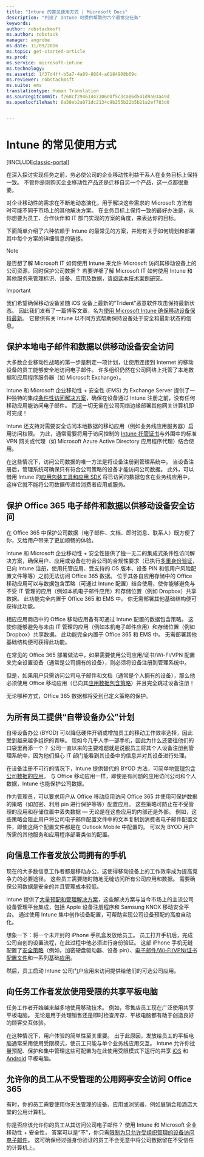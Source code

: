 ```yaml
---
title: "Intune 的常见使用方式 | Microsoft Docs"
description: "列出了 Intune 可提供帮助的六个最常见任务"
keywords: 
author: robstackmsft
ms.author: robstack
manager: angrobe
ms.date: 11/09/2016
ms.topic: get-started-article
ms.prod: 
ms.service: microsoft-intune
ms.technology: 
ms.assetid: 1f37d4ff-b5a7-4a89-8884-a6184908b09c
ms.reviewer: robstackmsft
ms.suite: ems
translationtype: Human Translation
ms.sourcegitcommit: f268cf29461447306d0f5c3ca06d541d9a03a49d
ms.openlocfilehash: 6a38eb2a071dc2134c9b255b22b5b21a2ef783d0


---
```


# <a name="common-ways-to-use-intune"></a>Intune 的常见使用方式

[!INCLUDE[classic-portal](../includes/classic-portal.md)]

在深入探讨实现任务之前，务必使公司的企业移动性利益干系人在业务目标上保持一致。  不管你是刚购买企业移动性产品还是迁移自另一个产品，这一点都很重要。  

对企业移动性的需求在不断地动态演化，用于解决这些需求的 Microsoft 方法有时可能不同于市场上的其他解决方案。  在业务目标上保持一致的最好办法是，从你想要为员工、合作伙伴和 IT 部门实现的方案的角度，来表达你的目标。  

下面简单介绍了六种依赖于 Intune 的最常见的方案，并附有关于如何规划和部署其中每个方案的详细信息的链接。

>[!NOTE]
>是否想了解 Microsoft IT 如何使用 Intune 来允许 Microsoft 访问其移动设备上的公司资源，同时保护公司数据？ 若要详细了解 Microsoft IT 如何使用 Intune 和其他服务来管理标识、设备、应用及数据，请[阅读本技术案例研究](https://www.microsoft.com/itshowcase/Article/Content/588)。  

>[!IMPORTANT]
>我们希望确保移动设备紧随 iOS 设备上最新的“Trident”恶意软件攻击保持最新状态。 因此我们发布了一篇博客文章，名为[使用 Microsoft Intune 确保移动设备保持最新](https://blogs.technet.microsoft.com/enterprisemobility/2016/08/26/ensuring-mobile-devices-are-up-to-date-using-microsoft-intune/)。 它提供有关 Intune 以不同方式帮助保持设备处于安全和最新状态的信息。

## <a name="protecting-your-on-premises-email-and-data-so-it-can-be-safely-accessed-by-mobile-devices"></a>保护本地电子邮件和数据以供移动设备安全访问
大多数企业移动性战略的第一步是制定一项计划，让使用连接到 Internet 的移动设备的员工能够安全地访问电子邮件。 许多组织仍然在公司网络上托管了本地数据和应用程序服务器（如 Microsoft Exchange）。

Intune 和 Microsoft 企业移动性 + 安全性 (EMS) 为 Exchange Server 提供了一种独特的集成[条件性访问解决方案](/intune/deploy-use/restrict-access-to-email-and-o365-services-with-microsoft-intune)，确保在设备通过 Intune 注册之前，没有任何移动应用能访问电子邮件。 而这一切无需在公司网络边缘部署其他网关计算机即可完成！

Intune 还支持对需要安全访问本地数据的移动应用（例如业务线应用服务器）启用访问权限。 为此，通常需要将用于访问控制的 [Intune 托管证书](/intune/deploy-use/secure-resource-access-with-certificate-profiles)与外围中的标准 VPN 网关或代理（如 Microsoft Azure Active Directory 应用程序代理）结合使用。  

在这些情况下，访问公司数据的唯一方法是将设备注册到管理系统中。 当设备注册后，管理系统可确保只有符合公司策略的设备才能访问公司数据。  此外，可以借用 Intune 的[应用包装工具和应用 SDK](/intune/deploy-use/decide-how-to-prepare-apps-for-mobile-application-management-with-microsoft-intune) 将已访问的数据包含在业务线应用中，这样它就不能将公司数据传递给消费者应用或服务。

<!-- Learn more about how to plan and deploy Intune to help secure on-premises email and data. -->


## <a name="protecting-your-office-365-email-and-data-so-it-can-be-safely-accessed-by-mobile-devices"></a>保护 Office 365 电子邮件和数据以供移动设备安全访问
在 Office 365 中保护公司数据（电子邮件、文档、即时消息、联系人）既方便了你，又给用户带来了更加顺畅的体验。

Intune 和 Microsoft 企业移动性 + 安全性提供了独一无二的集成式条件性访问解决方案，确保用户、应用或设备在符合公司的合规性要求（已执行[多重身份验证](/intune/deploy-use/protect-windows-devices-with-multi-factor-authentication)，已向 Intune 注册，使用托管应用、受支持的 OS 版本、设备 PIN 和低用户风险配置文件等等）之前无法访问 Office 365 数据。 位于其各自应用存储中的 Office 移动应用可以与数据包含策略（可通过 Intune 配置）结合使用，使你能够避免与不受 IT 管理的应用（例如本机电子邮件应用）和存储位置（例如 Dropbox）共享数据。  此功能完全内置于 Office 365 和 EMS 中。  你无需部署其他基础结构便可获得此功能。

相应应用商店中的 Office 移动应用备有可通过 Intune 配置的数据包含策略。 这使你能够避免与未由 IT 管理的应用（例如本机电子邮件应用）和存储位置（例如 Dropbox）共享数据。  此功能完全内置于 Office 365 和 EMS 中。  无需部署其他基础结构便可获得此功能。


在常见的 Office 365 部署做法中，如果需要使用公司应用/证书/Wi-Fi/VPN 配置来完全设置设备（通常是公司拥有的设备），则必须将设备注册到管理系统中。  

但是，如果用户只需访问公司电子邮件和文档（通常是个人拥有的设备），那么他必须使用 Office 移动应用（已向其[应用数据包含策略](/intune/deploy-use/protect-apps-and-data-with-microsoft-intune)）并且完全跳过设备注册！  

无论哪种方式，Office 365 数据都将受到已定义策略的保护。

<!-- Learn more about how to plan and deploy Intune to help secure Office 365 email and data. -->


## <a name="offer-a-bring-your-own-device-program-to-all-employees"></a>为所有员工提供“自带设备办公”计划
自带设备办公 (BYOD) 可以降低硬件开销或增加员工的移动工作效率选择，因此受到越来越多组织的青睐。 现如今几乎人手一部手机，因此为什么还要往他们的口袋里再添一个？ 公司一直以来的主要难题就是说服员工将其个人设备注册到管理系统中，因为他们担心 IT 部门能看到其设备中的信息并对其设备进行处理。  

在设备注册不可行的情况下，Intune 提供替代的 BYOD 方法，可简单地[管理包含公司数据的应用](/intune/deploy-use/protect-apps-and-data-with-microsoft-intune)。  与 Office 移动应用一样，即使是有问题的应用访问公司和个人数据，Intune 也能保护公司数据。  

作为管理员，可以要求用户从 Office 移动应用访问 Office 365 并使用可保护数据的策略（如加密、利用 pin 进行保护等等）配置应用。  这些策略可防止在不受管理的应用和存储位置中丢失数据 — 无论是在这些应用的内部还是外部。  例如，这些策略会阻止用户将公司电子邮件配置文件中的文本复制到消费者电子邮件配置文件，即使这两个配置文件都是在 Outlook Mobile 中配置的。  可以为 BYOD 用户所需的其他服务和应用程序部署类似的配置。

<!-- Learn more about how to plan and deploy Intune to support BYOD.-->

## <a name="issue-corporate-owned-phones-to-your-information-workers"></a>向信息工作者发放公司拥有的手机
现在的大多数信息工作者都是移动办公，这使得移动设备上的工作效率成为提高竞争力的必要途径。  这些员工需要随时随地无缝访问所有公司应用和数据。  需要确保公司数据是安全的并且管理成本较低。  

Intune 提供了[大量预配和管理解决方案](/intune/deploy-use/manage-corporate-owned-devices)，这些解决方案与当今市场上的主流公司设备管理平台集成，包括 Apple 设备注册程序和 Samsung KNOX 移动安全平台。  通过使用 Intune 集中创作设备配置，可帮助实现公司设备预配的高度自动化。  

想象一下：将一个未开封的 iPhone 手机盒发放给员工。 员工打开手机后，完成公司自创的设置流程，在此过程中他必须进行身份验证。 这部 iPhone 手机无缝配置了[安全策略](/intune/deploy-use/manage-settings-and-features-on-your-devices-with-microsoft-intune-policies)（例如，加密硬盘驱动器、设备 pin）、[电子邮件/Wi-Fi/VPN/证书配置文件](/intune/deploy-use/enable-access-to-company-resources-with-microsoft-intune)和一系列基础[应用](/intune/deploy-use/add-apps)。

然后，员工启动 Intune 公司门户应用来访问提供给他们的可选公司应用。

<!-- Learn more about how to plan and deploy Intune to support corporate owned devices. -->

## <a name="issue-limited-use-shared-tablets-to-your-task-workers"></a>向任务工作者发放使用受限的共享平板电脑
任务工作者开始越来越多地使用移动技术。  例如，零售店员工现在广泛使用共享平板电脑。  无论是用于处理销售还是即时检查库存，平板电脑都有助于创造良好的顾客交互体验。

在这种情况下，用户体验的简单性至关重要。  出于此原因，发放给员工的平板电脑通常采用使用受限模式，使员工只能与单个业务线应用交互。  Intune 允许你批量预配、保护和集中管理这些可配置为在此使用受限模式下运行的共享 [iOS](/intune/deploy-use/ios-policy-settings-in-microsoft-intune#general-configuration-policy-settings) 和 [Android](/intune/deploy-use/android-policy-settings-in-microsoft-intune#general-configuration-policy) 平板电脑。

<!-- Learn more about how to plan and deploy Intune to support shared tablets. -->

## <a name="enable-your-employees-to-securely-access-office-365-from-an-unmanaged-public-kiosk"></a>允许你的员工从不受管理的公用网亭安全访问 Office 365
有时，你的员工需要使用你无法管理的设备、应用或浏览器，例如展销会和酒店大堂的公用计算机。

你是否应该允许你的员工从其访问公司电子邮件？ 使用 Intune 和 Microsoft 企业移动性 + 安全性，<!--you have choices. The--> 答案可以是“不”，你只需[限制为只允许受组织管理的设备访问电子邮件](/intune/deploy-use/restrict-access-to-email-and-o365-services-with-microsoft-intune)。  <!-- Alternatively, you can choose to allow limited access to these untrusted computers by requiring multi-factor authentication and only allowing browser access (Outlook Web Access) in a mode where files cannot be downloaded (e.g. email attachments).--> 这可确保经过强身份验证的员工不会无意中将公司数据留在不受信任的计算机上。

<!-- Learn more about how to plan and deploy Intune to support kiosks. -->



<!--HONumber=Dec16_HO3-->


